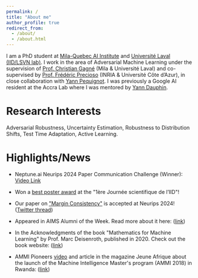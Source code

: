 ```yaml
---
permalink: /
title: "About me"
author_profile: true
redirect_from: 
  - /about/
  - /about.html
---
```


I am a PhD student at [Mila-Quebec AI Institute](https://mila.quebec/en/) and [Université Laval (IID/LSVN lab)](https://iid.ulaval.ca/en/). I work in the area of Adversarial Machine Learning under the supervision of [Prof. Christian Gagné](https://chgagne.github.io/english/) (Mila & Université Laval) and co-supervised by [Prof. Frédéric Precioso](https://www.i3s.unice.fr/~precioso/) (INRIA & Université Côte d’Azur), in close collaboration with [Yann Pequignot](https://www.irif.fr/~pequignot/). I was previously a Google AI resident at the Accra Lab where I was mentored by [Yann Dauphin](https://www.dauphin.io/).

Research Interests
======
Adversarial Robustness, Uncertainty Estimation, Robustness to Distribution Shifts, Test Time Adaptation, Active Learning.

Highlights/News
======

* Neptune.ai Neurips 2024 Paper Communication Challenge (Winner): [Video Link](https://youtu.be/bZ-m1lOOS70)

* Won a [best poster award](https://www.linkedin.com/posts/iid-ulaval_f%C3%A9licitations-aux-gagnantes-et-gagnants-du-activity-7261740406772568064-l7nk?utm_source=share&utm_medium=member_desktop) at the "1ère Journée scientifique de l’IID"!

* Our paper on ["Margin Consistency"](https://arxiv.org/abs/2406.18451) is accepted at Neurips 2024! ([Twitter thread](https://x.com/JNgnawe/status/1839315991018483971))

* Appeared in AIMS Alumni of the Week. Read more about it here: ([link](https://nexteinstein.org/alumoftheweek-jonas-ngnawe-aims-cameroon-17-ammi-19/))

* In the Acknowledgments of the book "Mathematics for Machine Learning" by Prof. Marc Deisenroth, published in 2020. Check out the book website: ([link](https://mml-book.github.io/))

* AMMI Pioneers [video](https://youtu.be/5Ssn-KYvdy0?si=6YJePlZg3ykAm2Cg) and article in the magazine Jeune Afrique about the launch of the Machine Intelligence Master's program (AMMI 2018) in Rwanda: ([link](https://www.jeuneafrique.com/emploi-formation/655910/rwanda-les-premiers-jours-de-cours-des-etudiants-daims-kigali/))